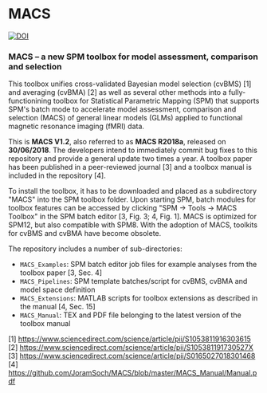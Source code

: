 # MACS

<a href="https://doi.org/10.5281/zenodo.1302371"><img src="https://zenodo.org/badge/DOI/10.5281/zenodo.1302371.svg" alt="DOI"></a>

<h3>MACS – a new SPM toolbox for model assessment, comparison and selection</h3>

This toolbox unifies cross-validated Bayesian model selection (cvBMS) [1] and averaging (cvBMA) [2] as well as several other methods into a fully-functionining toolbox for Statistical Parametric Mapping (SPM) that supports SPM's batch mode to accelerate model assessment, comparison and selection (MACS) of general linear models (GLMs) applied to functional magnetic resonance imaging (fMRI) data.

This is <b>MACS V1.2</b>, also referred to as <b>MACS R2018a</b>, released on <b>30/06/2018</b>. The developers intend to immediately commit bug fixes to this repository and provide a general update two times a year. A toolbox paper has been published in a peer-reviewed journal [3] and a toolbox manual is included in the repository [4].

To install the toolbox, it has to be downloaded and placed as a subdirectory "MACS" into the SPM toolbox folder. Upon starting SPM, batch modules for toolbox features can be accessed by clicking "SPM -> Tools -> MACS Toolbox" in the SPM batch editor [3, Fig. 3; 4, Fig. 1]. MACS is optimized for SPM12, but also compatible with SPM8. With the adoption of MACS, toolkits for cvBMS and cvBMA have become obsolete.

The repository includes a number of sub-directories:
- `MACS_Examples`: SPM batch editor job files for example analyses from the toolbox paper [3, Sec. 4]
- `MACS_Pipelines`: SPM template batches/script for cvBMS, cvBMA and model space definition
- `MACS_Extensions`: MATLAB scripts for toolbox extensions as described in the manual [4, Sec. 15]
- `MACS_Manual`: TEX and PDF file belonging to the latest version of the toolbox manual

[1] https://www.sciencedirect.com/science/article/pii/S1053811916303615 <br>
[2] https://www.sciencedirect.com/science/article/pii/S105381191730527X <br>
[3] https://www.sciencedirect.com/science/article/pii/S0165027018301468 <br>
[4] https://github.com/JoramSoch/MACS/blob/master/MACS_Manual/Manual.pdf <br>
